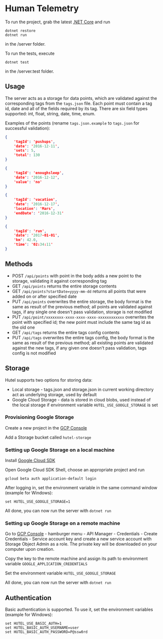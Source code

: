 # Human Telemetry

To run the project, grab the latest [.NET Core](https://www.microsoft.com/net/core) and run

```Shell
dotnet restore
dotnet run
```

in the /server folder.

To run the tests, execute

```Shell
dotnet test
```

in the /server.test folder.


## Usage

The server acts as a storage for data points, which are validated against the corresponding tags from the `tags.json` file. Each point must contain a tag id, date and all of the fields required by its tag. There are six field types supported: int, float, string, date, time, enum.

Examples of the points (rename `tags.json.example` to `tags.json` for successful validation):

```JSON
{
    'tagId': 'pushups',
    'date': '2016-12-11',
    'sets': 5,
    'total': 130
}
```

```JSON
{
    'tagId': 'enoughsleep',
    'date': '2016-12-12',
    'value': 'no'
}
```

```JSON
{
    'tagId': 'vacation',
    'date': '2016-12-17',
    'location': 'Mars',
    'endDate': '2016-12-31'
}
```

```JSON
{
    'tagId': 'run',
    'date': '2017-01-01',
    'km': 42.0,
    'time': '02:34:11'
}
```

## Methods

* POST `/api/points` with point in the body adds a new point to the storage, validating it against corresponding tag
* GET `/api/points` returns the entire storage contents
* GET `/api/points?startDate=yyyy-mm-dd` returns all points that were added on or after specified date
* PUT `/api/points` overwrites the entire storage, the body format is the same as result of the previous method; all points are validated against tags, if any single one doesn't pass validation, storage is not modified
* PUT `/api/point/xxxxxxxx-xxxx-xxxx-xxxx-xxxxxxxxxxxx` overwrites the point with specified id; the new point must include the same tag id as the old one
* GET `/api/tags` returns the entire tags config contents
* PUT `/api/tags` overwrites the entire tags config, the body format is the same as result of the previous method; all existing points are validated against the new tags, if any given one doesn't pass validation, tags config is not modified

## Storage

Hutel supports two options for storing data:

* Local storage - tags.json and storage.json in current working directory act as underlying storage, used by default
* Google Cloud Storage - data is stored in cloud blobs, used instead of the local storage if environment variable `HUTEL_USE_GOOGLE_STORAGE` is set

### Provisioning Google Storage

Create a new project in the [GCP Console](https://console.cloud.google.com/home/dashboard)

Add a Storage bucket called `hutel-storage`

### Setting up Google Storage on a local machine

Install [Google Cloud SDK](https://cloud.google.com/sdk/)

Open Google Cloud SDK Shell, choose an appropriate project and run

```Shell
gcloud beta auth application-default login
```

After logging in, set the environment variable in the same command window (example for Windows):

```Batchfile
set HUTEL_USE_GOOGLE_STORAGE=1
```

All done, you can now run the server with `dotnet run`

### Setting up Google Storage on a remote machine

Go to [GCP Console](https://console.cloud.google.com/home/dashboard) - hamburger menu - API Manager - Credentials - Create Credentials - Service account key and create a new service account with Storage Object Admin as a role. The private key will be downloaded on your computer upon creation.

Copy the key to the remote machine and assign its path to environment variable `GOOGLE_APPLICATION_CREDENTIALS`

Set the environment variable `HUTEL_USE_GOOGLE_STORAGE`

All done, you can now run the server with `dotnet run`

## Authentication

Basic authentication is supported. To use it, set the environment variables (example for Windows):

```Batchfile
set HUTEL_USE_BASIC_AUTH=1
set HUTEL_BASIC_AUTH_USERNAME=user
set HUTEL_BASIC_AUTH_PASSWORD=P@ssw0rd
```
